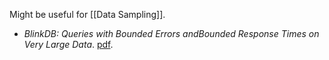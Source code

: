 Might be useful for [[Data Sampling]].

- _BlinkDB: Queries with Bounded Errors andBounded Response Times on Very Large Data_. [pdf](https://sameeragarwal.github.io/blinkdb_eurosys13.pdf).